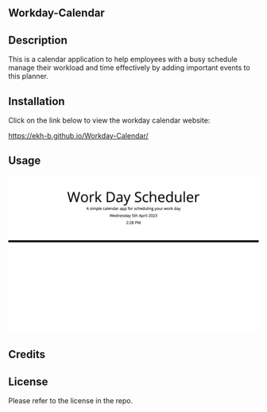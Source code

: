 ## Workday-Calendar


## Description 

This is a calendar application to help employees with a busy schedule manage their workload and time effectively by adding important events to this planner.


## Installation

Click on the link below to view the workday calendar website: 

https://ekh-b.github.io/Workday-Calendar/


## Usage 

![image](Screenshot1.png)

## Credits


## License

Please refer to the license in the repo.